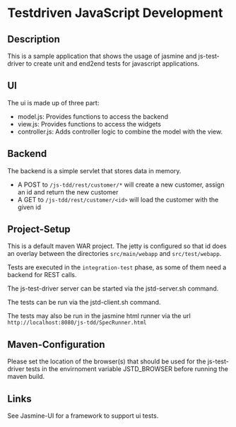 Testdriven JavaScript Development
=====================

Description
-------------

This is a sample application that shows the usage of jasmine
and js-test-driver to create unit and end2end tests for javascript applications.

UI
---------
The ui is made up of three part:

- model.js: Provides functions to access the backend
- view.js: Provides functions to access the widgets
- controller.js: Adds controller logic to combine the model with the view.


Backend
-----------
The backend is a simple servlet that stores data in memory.

- A POST to `/js-tdd/rest/customer/*` will create a new customer, assign an id and return the new customer
- A GET to `/js-tdd/rest/customer/<id>` will load the customer with the given id

Project-Setup
-----------
This is a default maven WAR project. The jetty is configured so that id does an overlay between the
directories `src/main/webapp` and `src/test/webapp`.


Tests are executed in the `integration-test` phase, as some of them need a backend for REST calls.

The js-test-driver server can be started via the jstd-server.sh command.

The tests can be run via the jstd-client.sh command.

The tests may also be run in the jasmine html runner via the url `http://localhost:8080/js-tdd/SpecRunner.html`


Maven-Configuration
-----------
Please set the location of the browser(s) that should be used for the js-test-driver tests
in the envirnoment variable JSTD_BROWSER before running the maven build.


Links
-------------

See Jasmine-UI for a framework to support ui tests.
